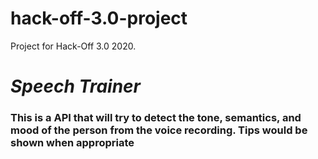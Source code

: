 # hack-off-3.0-project
Project for Hack-Off 3.0 2020.
# _Speech Trainer_ 
### This is a API that will try to detect the tone, semantics, and mood of the person from the voice recording. Tips would be shown when appropriate
